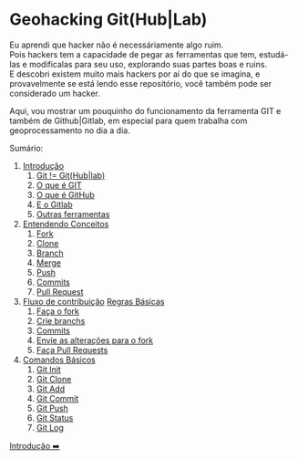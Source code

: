# Geohacking Git(Hub|Lab)

Eu aprendi que hacker não é necessáriamente algo ruim.  
Pois hackers tem a capacidade de pegar as ferramentas que tem, estudá-las e modificalas para seu uso, explorando suas partes boas e ruins.  
E descobri existem muito mais hackers por aí do que se imagina, e provavelmente se está lendo esse repositório, você também pode ser considerado um hacker.

Aqui, vou mostrar um pouquinho do funcionamento da ferramenta GIT e também de Github|Gitlab, em especial para quem trabalha com geoprocessamento no dia a dia.

Sumário:

1. [Introdução](./Intro.md)
   1. [Git != Git(Hub|lab)](./Intro.md#git--githublab)
   2. [O que é GIT](./Intro.md#o-que-é-git)
   3. [O que é GitHub](./Intro.md#o-que-é-github)
   4. [E o Gitlab](./Intro.md#e-o-gitlab)
   5. [Outras ferramentas](./Intro.md#outras-ferramentas)
2. [Entendendo Conceitos](./Entendendo_Conceitos.md)
   1. [Fork](./Entendendo_Conceitos.md#Fork)
   2. [Clone](./Entendendo_Conceitos.md#Clone)
   3. [Branch](./Entendendo_Conceitos.md#Branch)
   4. [Merge](./Entendendo_Conceitos.md#Merge)
   5. [Push](./Entendendo_Conceitos.md#Push)
   6. [Commits](./Entendendo_Conceitos.md#Commits)
   7. [Pull Request](./Entendendo_Conceitos.md#Pull-Request)
3. [Fluxo de contribuição](./Fluxo_de_contribuicao.md)
   [Regras Básicas](./Fluxo_de_contribuicao.md#regras-basicas)
   1. [Faça o fork](./Fluxo_de_contribuicao.md#Faça-o-fork-do-projeto)
   2. [Crie branchs](./Fluxo_de_contribuicao.md#Crie-branchs)
   3. [Commits](./Fluxo_de_contribuicao.md#Commits)
   4. [Envie as alterações para o fork](Fluxo_de_contribuicao.md#Envie-as-alterações-para-o-fork)
   5. [Faça Pull Requests](./Fluxo_de_contribuicao.md#Faça-Pull-Requests)
4. [Comandos Básicos](./Comandos_git.md)
   1. [Git Init](./Comandos_git.md#Git-Init)
   2. [Git Clone](./Comandos_git.md#Git-Clone)
   3. [Git Add](./Comandos_git.md#Git-Add)
   4. [Git Commit](./Comandos_git.md#Git-Commit)
   5. [Git Push](./Comandos_git.md#Git-Push)
   6. [Git Status](./Comandos_git.md#Git-Status)
   7. [Git Log](./Comandos_git.md#Git-Log)

[Introdução ➡️](./Intro.md)
